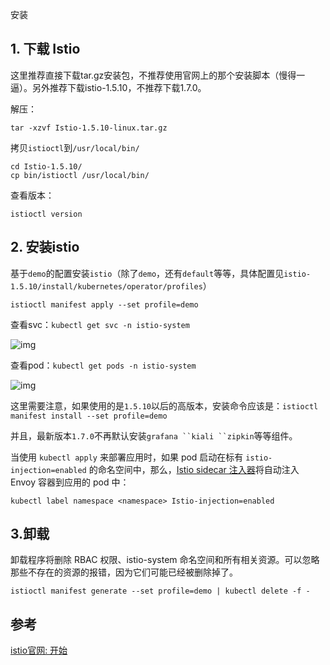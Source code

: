 安装

## 1. 下载 Istio

这里推荐直接下载tar.gz安装包，不推荐使用官网上的那个安装脚本（慢得一逼）。另外推荐下载istio-1.5.10，不推荐下载1.7.0。

解压：

```shell
tar -xzvf Istio-1.5.10-linux.tar.gz
```

拷贝`istioctl`到`/usr/local/bin/`

```shell
cd Istio-1.5.10/
cp bin/istioctl /usr/local/bin/
```

查看版本：

```shell
istioctl version
```

## 2. 安装istio

基于`demo`的配置安装`istio`（除了`demo`，还有`default`等等，具体配置见`istio-1.5.10/install/kubernetes/operator/profiles`）

```shell
istioctl manifest apply --set profile=demo
```

查看svc：`kubectl get svc -n istio-system`

![img](https://picgo.6and.ltd/img/img_5f4c6db833900-20210621140453436.png)

查看pod：`kubectl get pods -n istio-system`

![img](https://picgo.6and.ltd/img/img_5f4c6dd8cc2e9-20210621140456027.png)

这里需要注意，如果使用的是`1.5.10`以后的高版本，安装命令应该是：`istioctl manifest install --set profile=demo`

并且，最新版本`1.7.0`不再默认安装`grafana ``kiali ``zipkin`等等组件。

当使用 `kubectl apply` 来部署应用时，如果 pod 启动在标有 `istio-injection=enabled` 的命名空间中，那么，[Istio sidecar 注入器](https://istio.io/latest/zh/docs/setup/additional-setup/sidecar-injection/#automatic-sidecar-injection)将自动注入 Envoy 容器到应用的 pod 中：

```shell
kubectl label namespace <namespace> Istio-injection=enabled
```

## 3.卸载

卸载程序将删除 RBAC 权限、istio-system 命名空间和所有相关资源。可以忽略那些不存在的资源的报错，因为它们可能已经被删除掉了。

```shell
istioctl manifest generate --set profile=demo | kubectl delete -f -
```

## 参考

[istio官网: 开始](https://istio.io/latest/zh/docs/setup/getting-started/)

